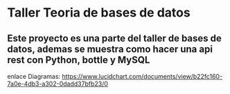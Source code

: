 # Taller Teoria de bases de datos

## Este proyecto es una parte del taller de bases de datos, ademas se muestra como hacer una api rest con Python, bottle y MySQL

enlace Diagramas: https://www.lucidchart.com/documents/view/b22fc160-7a0e-4db3-a302-0dadd37bfb23/0

